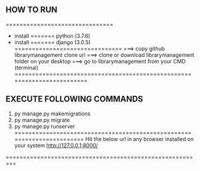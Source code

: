 ## HOW TO RUN
===============================
- install ======= python (3.7.6)
- install ======= django (3.0.5)
===============================
===> copy github librarymanagement clone url
===> clone or download librarymanagement folder on your desktop
===> go to librarymanagement from your CMD (terminal)
========================================================================
## EXECUTE FOLLOWING COMMANDS
1) py manage.py makemigrations
2) py manage.py migrate
3) py manage.py runserver
=======================================================================
Hit the below url in any browser installed on your system
http://127.0.0.1:8000/ 

=========================================================

